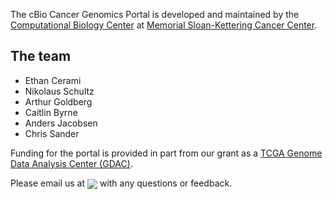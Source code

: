 The cBio Cancer Genomics Portal is developed and maintained by the [Computational Biology Center](http://cbio.mskcc.org/) at [Memorial Sloan-Kettering Cancer Center](http://www.mskcc.org/). 

## The team

 * Ethan Cerami
 * Nikolaus Schultz
 * Arthur Goldberg
 * Caitlin Byrne
 * Anders Jacobsen
 * Chris Sander
 
Funding for the portal is provided in part from our grant as a [TCGA Genome Data Analysis Center (GDAC)](http://tcga.cancer.gov/wwd/program/research_network/gdac.asp).

Please email us at <img style="vertical-align: middle;" src="images/cancergenomics_email_address.png"> with any questions or feedback.

